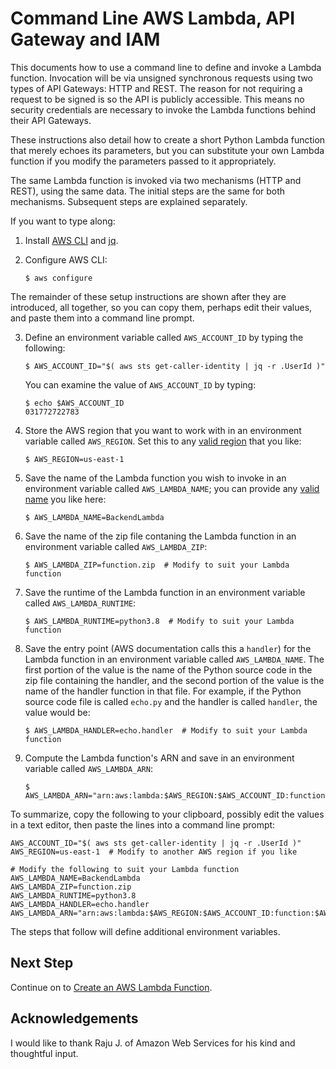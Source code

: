 #  Command Line AWS Lambda, API Gateway and IAM

This documents how to use a command line to define and invoke a Lambda function.
Invocation will be via unsigned synchronous requests using two types of API Gateways: HTTP and REST.
The reason for not requiring a request to be signed is so the API is publicly accessible.
This means no security credentials are necessary to invoke the Lambda functions behind their API Gateways.

These instructions also detail how to create a short Python Lambda function that merely echoes its parameters, but you can substitute your own Lambda function if you modify the parameters passed to it appropriately.

The same Lambda function is invoked via two mechanisms (HTTP and REST), using the same data.
The initial steps are the same for both mechanisms.
Subsequent steps are explained separately.

If you want to type along:

1. Install [AWS CLI](https://aws.amazon.com/cli/) and [jq](https://stedolan.github.io/jq/download/).

2. Configure AWS CLI:
   ```script
   $ aws configure
   ```

 The remainder of these setup instructions are shown after they are introduced, all together,
 so you can copy them, perhaps edit their values, and paste them into a command line prompt.

3. Define an environment variable called `AWS_ACCOUNT_ID` by typing the following:

   ```script
   $ AWS_ACCOUNT_ID="$( aws sts get-caller-identity | jq -r .UserId )"
   ```
   You can examine the value of `AWS_ACCOUNT_ID` by typing:
   ```script
   $ echo $AWS_ACCOUNT_ID
   031772722783
   ```

4. Store the AWS region that you want to work with in an environment variable called `AWS_REGION`.
   Set this to any [valid region](https://aws.amazon.com/about-aws/global-infrastructure/regions_az/) that you like:

   ```script
   $ AWS_REGION=us-east-1
   ```

5. Save the name of the Lambda function you wish to invoke in an environment variable called `AWS_LAMBDA_NAME`; you can provide any
   [valid name](https://docs.aws.amazon.com/lambda/latest/dg/API_CreateFunction.html#API_CreateFunction_RequestParameters)
   you like here:
   ```script
   $ AWS_LAMBDA_NAME=BackendLambda
   ```

6. Save the name of the zip file contaning the Lambda function in an environment variable called `AWS_LAMBDA_ZIP`:
   ```script
   $ AWS_LAMBDA_ZIP=function.zip  # Modify to suit your Lambda function
   ```

7. Save the runtime of the Lambda function in an environment variable called `AWS_LAMBDA_RUNTIME`:
   ```script
   $ AWS_LAMBDA_RUNTIME=python3.8  # Modify to suit your Lambda function
   ```

8. Save the entry point (AWS documentation calls this a `handler`)
   for the Lambda function in an environment variable called `AWS_LAMBDA_NAME`.
   The first portion of the value is the name of the Python source code in the zip file
   containing the handler, and the second portion of the value is the name of the handler function in that file.
   For example, if the Python source code file is called `echo.py` and
   the handler is called `handler`, the value would be:
   ```script
   $ AWS_LAMBDA_HANDLER=echo.handler  # Modify to suit your Lambda function
   ```

9. Compute the Lambda function's ARN and save in an environment variable called `AWS_LAMBDA_ARN`:
   ```script
   $ AWS_LAMBDA_ARN="arn:aws:lambda:$AWS_REGION:$AWS_ACCOUNT_ID:function:$AWS_LAMBDA_NAME"
   ```

To summarize, copy the following to your clipboard, possibly edit the values in a text editor,
then paste the lines into a command line prompt:
```script
AWS_ACCOUNT_ID="$( aws sts get-caller-identity | jq -r .UserId )"
AWS_REGION=us-east-1  # Modify to another AWS region if you like

# Modify the following to suit your Lambda function
AWS_LAMBDA_NAME=BackendLambda
AWS_LAMBDA_ZIP=function.zip
AWS_LAMBDA_RUNTIME=python3.8
AWS_LAMBDA_HANDLER=echo.handler
AWS_LAMBDA_ARN="arn:aws:lambda:$AWS_REGION:$AWS_ACCOUNT_ID:function:$AWS_LAMBDA_NAME"
```

The steps that follow will define additional environment variables.


## Next Step

Continue on to [Create an AWS Lambda Function](LAMBDA.md).

## Acknowledgements
I would like to thank Raju J. of Amazon Web Services for his kind and thoughtful input.

